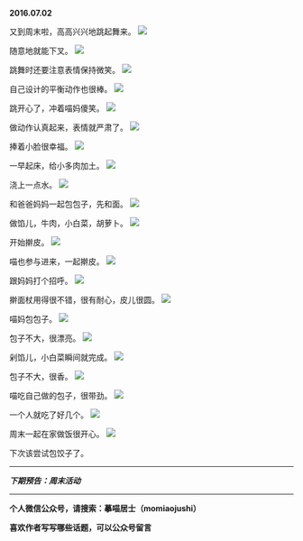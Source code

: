 **2016.07.02**

又到周末啦，高高兴兴地跳起舞来。
![](http://upload-images.jianshu.io/upload_images/51001-f2205e6bdd83d031.jpg?imageMogr2/auto-orient/strip%7CimageView2/2/w/1240)

随意地就能下叉。
![](http://upload-images.jianshu.io/upload_images/51001-86d8e5d4d1c20c94.jpg?imageMogr2/auto-orient/strip%7CimageView2/2/w/1240)

跳舞时还要注意表情保持微笑。
![](http://upload-images.jianshu.io/upload_images/51001-8481e3d96953198e.jpg?imageMogr2/auto-orient/strip%7CimageView2/2/w/1240)

自己设计的平衡动作也很棒。
![](http://upload-images.jianshu.io/upload_images/51001-49a10144cbac2e45.jpg?imageMogr2/auto-orient/strip%7CimageView2/2/w/1240)

跳开心了，冲着喵妈傻笑。
![](http://upload-images.jianshu.io/upload_images/51001-44b34556cbf06437.jpg?imageMogr2/auto-orient/strip%7CimageView2/2/w/1240)

做动作认真起来，表情就严肃了。
![](http://upload-images.jianshu.io/upload_images/51001-8f3d7b6e363ae5de.jpg?imageMogr2/auto-orient/strip%7CimageView2/2/w/1240)

捧着小脸很幸福。
![](http://upload-images.jianshu.io/upload_images/51001-da2e7f857998481f.jpg?imageMogr2/auto-orient/strip%7CimageView2/2/w/1240)

一早起床，给小多肉加土。
![](http://upload-images.jianshu.io/upload_images/51001-e0a92f5df9017222.jpg?imageMogr2/auto-orient/strip%7CimageView2/2/w/1240)

浇上一点水。
![](http://upload-images.jianshu.io/upload_images/51001-185e68a014e54166.jpg?imageMogr2/auto-orient/strip%7CimageView2/2/w/1240)

和爸爸妈妈一起包包子，先和面。
![](http://upload-images.jianshu.io/upload_images/51001-6532bfab42cc0ca2.jpg?imageMogr2/auto-orient/strip%7CimageView2/2/w/1240)

做馅儿，牛肉，小白菜，胡萝卜。
![](http://upload-images.jianshu.io/upload_images/51001-64dc02aea1440320.jpg?imageMogr2/auto-orient/strip%7CimageView2/2/w/1240)

开始擀皮。
![](http://upload-images.jianshu.io/upload_images/51001-0f4d605d8ce73bb4.jpg?imageMogr2/auto-orient/strip%7CimageView2/2/w/1240)

喵也参与进来，一起擀皮。
![](http://upload-images.jianshu.io/upload_images/51001-2c099cd565d2722b.jpg?imageMogr2/auto-orient/strip%7CimageView2/2/w/1240)

跟妈妈打个招呼。
![](http://upload-images.jianshu.io/upload_images/51001-955f3f1e9a7aaf4c.jpg?imageMogr2/auto-orient/strip%7CimageView2/2/w/1240)

擀面杖用得很不错，很有耐心，皮儿很圆。
![](http://upload-images.jianshu.io/upload_images/51001-fe48d9aa2122d412.jpg?imageMogr2/auto-orient/strip%7CimageView2/2/w/1240)

喵妈包包子。
![](http://upload-images.jianshu.io/upload_images/51001-04bcf3b6b41733d8.jpg?imageMogr2/auto-orient/strip%7CimageView2/2/w/1240)

包子不大，很漂亮。
![](http://upload-images.jianshu.io/upload_images/51001-a01124f3bfdf9e5c.jpg?imageMogr2/auto-orient/strip%7CimageView2/2/w/1240)

剁馅儿，小白菜瞬间就完成。
![](http://upload-images.jianshu.io/upload_images/51001-d4ffb057d9544a6f.jpg?imageMogr2/auto-orient/strip%7CimageView2/2/w/1240)

包子不大，很香。
![](http://upload-images.jianshu.io/upload_images/51001-d221d8c7c2e7f4de.jpg?imageMogr2/auto-orient/strip%7CimageView2/2/w/1240)

喵吃自己做的包子，很带劲。
![](http://upload-images.jianshu.io/upload_images/51001-93bf5792afcf6d35.jpg?imageMogr2/auto-orient/strip%7CimageView2/2/w/1240)

一个人就吃了好几个。
![](http://upload-images.jianshu.io/upload_images/51001-57c108ad721a7b3e.jpg?imageMogr2/auto-orient/strip%7CimageView2/2/w/1240)

周末一起在家做饭很开心。
![](http://upload-images.jianshu.io/upload_images/51001-8b7f6f06d546e313.jpg?imageMogr2/auto-orient/strip%7CimageView2/2/w/1240)

下次该尝试包饺子了。

***

***下期预告：周末活动***

***

**个人微信公众号，请搜索：摹喵居士（momiaojushi）**

**喜欢作者写写哪些话题，可以公众号留言**